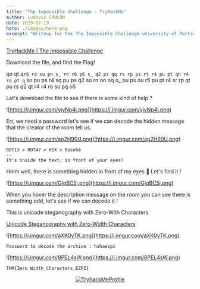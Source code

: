```yaml
---
title: "The Impossible Challenge - TryHackMe"
author: Ludovic COULON
date: 2020-07-19
hero: ./images/hero.png
excerpt: "Writeup for the The Impossible Challenge university of Portsmouth's beginner room"
---
```


[TryHackMe | The Impossible Challenge](https://tryhackme.com/room/theimpossiblechallenge)

Download the file, and find the Flag!

qo qt q`r6 ro su pn s_ rn r6 p6 s_ q2 ps qq rs rp ps rt r4 pu pt qn r4 rq pt q` so pu ps r4 sq pu ps q2 su rn on oq o\_ pu ps ou r5 pu pt r4 sr rp qt pu rs q2 qt r4 r4 ro su pq o5

Let's download the file to see if there is some kind of help ?

![https://i.imgur.com/yjvNp4i.png](https://i.imgur.com/yjvNp4i.png)

Err, we need a password let's see if we can decode the hidden message that the creator of the room tell us.

![https://i.imgur.com/ap2H90U.png](https://i.imgur.com/ap2H90U.png)

```
ROT13 > ROT47 > HEX > Base64
--
It's inside the text, in front of your eyes!
```

Hmm well, there is something hidden in front of my eyes 👀 Let's find it !

![https://i.imgur.com/GjqBC5j.png](https://i.imgur.com/GjqBC5j.png)

When you hover the description message on the room you can see there is something odd, let's see if we can decode it !

This is unicode steganography with Zero-With Characters

[Unicode Steganography with Zero-Width Characters](https://330k.github.io/misc_tools/unicode_steganography.html)

![https://i.imgur.com/aXK0yTK.png](https://i.imgur.com/aXK0yTK.png)

```
Password to decode the archive : hahaezpz
```

![https://i.imgur.com/8PEL4sW.png](https://i.imgur.com/8PEL4sW.png)

```
THM{Zero_Width_Characters_EZPZ}
```

<center>
  <a href="https://tryhackme.com/p/boperXD" target="_blank">
    <img src="https://i.imgur.com/hejzVWP.png" alt="TryhackMeProfile" />
  </a>
</center>
